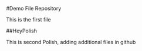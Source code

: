 #Demo File Repository

This is the first file

##HeyPolish

This is second Polish, adding additional files in github
